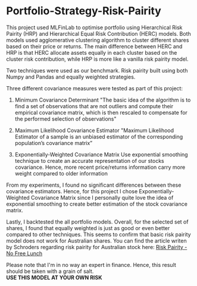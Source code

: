 # Portfolio-Strategy-Risk-Pairity

This project used MLFinLab to optimise portfolio using Hierarchical Risk Pairity (HRP) and Hierarchical Equal Risk Contribution (HERC) models.
Both models used agglomerative clustering algorithm to cluster different shares based on their price or returns. The main difference between HERC and HRP is that
HERC allocate assets equally in each cluster based on the cluster risk contribution, while HRP is more like a vanilla risk pairity model.

Two techniques were used as our benchmark. Risk pairity built using both Numpy and Pandas and equally weighted strategies.

Three different covariance measures were tested as part of this project:

1. Minimum Covariance Determinant
    "The basic idea of the algorithm is to find a set of observations that are not outliers and compute their empirical covariance matrix, 
     which is then rescaled to compensate for the performed selection of observations"
     
2. Maximum Likelihood Covariance Estimator
   "Maximum Likelihood Estimator of a sample is an unbiased estimator of the corresponding population’s covariance matrix”
   
3. Exponentially-Weighted Covariance Matrix
   Use exponential smoothing technique to create an accurate representation of our stocks covariance. Hence, more recent price/returns information carry more
   weight compared to older information

From my experiments, I found no significant differences between these covariance estimators. Hence, for this project I chose Exponentially-Weighted Covariance Matrix
since I personally quite love the idea of exponential smoothing to create better estimation of the stock covariance matrix.

Lastly, I backtested the all portfolio models. Overall, for the selected set of shares, I found that equally weighted is just as good or even better compared to other
techniques. This seems to confirm that basic risk pairity model does not work for Australian shares. You can find the article writen by Schroders regarding risk pairity for Australian stock here: <a href="https://www.schroders.com/en/au/advisers/insights/white-papers/risk-parity---no-free-lunch1/"> Risk Pairity - No Free Lunch</a>

Please note that I'm in no way an expert in finance.
Hence, this result should be taken with a grain of salt.
</br><b>USE THIS MODEL AT YOUR OWN RISK</b>
